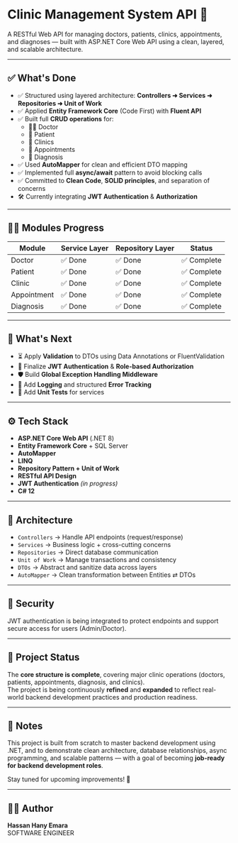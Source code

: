 # Clinic Management System API 🏥

A RESTful Web API for managing doctors, patients, clinics, appointments, and diagnoses — built with ASP.NET Core Web API using a clean, layered, and scalable architecture.

---

## ✅ What's Done

- ✅ Structured using layered architecture: **Controllers ➜ Services ➜ Repositories ➜ Unit of Work**
- ✅ Applied **Entity Framework Core** (Code First) with **Fluent API**
- ✅ Built full **CRUD operations** for:
  - 🧑‍⚕️ Doctor
  - 👤 Patient
  - 🏥 Clinics
  - 📅 Appointments
  - 📝 Diagnosis
- ✅ Used **AutoMapper** for clean and efficient DTO mapping
- ✅ Implemented full **async/await** pattern to avoid blocking calls
- ✅ Committed to **Clean Code**, **SOLID principles**, and separation of concerns
- 🛠️ Currently integrating **JWT Authentication** & **Authorization**

---

## 👨‍⚕️ Modules Progress

| Module      | Service Layer | Repository Layer | Status        |
|-------------|---------------|------------------|----------------|
| Doctor      | ✅ Done        | ✅ Done           | ✅ Complete     |
| Patient     | ✅ Done        | ✅ Done           | ✅ Complete     |
| Clinic      | ✅ Done        | ✅ Done           | ✅ Complete     |
| Appointment | ✅ Done        | ✅ Done           | ✅ Complete     |
| Diagnosis   | ✅ Done        | ✅ Done           | ✅ Complete     |

---

## 🧩 What's Next

- ⏳ Apply **Validation** to DTOs using Data Annotations or FluentValidation
- 🔐 Finalize **JWT Authentication** & **Role-based Authorization**
- 🛡️ Build **Global Exception Handling Middleware**
- 🧾 Add **Logging** and structured **Error Tracking**
- 🧪 Add **Unit Tests** for services

---

## ⚙️ Tech Stack

- **ASP.NET Core Web API** (.NET 8)
- **Entity Framework Core** + SQL Server
- **AutoMapper**
- **LINQ**
- **Repository Pattern + Unit of Work**
- **RESTful API Design**
- **JWT Authentication** *(in progress)*
- **C# 12**

---

## 🧠 Architecture

- `Controllers` → Handle API endpoints (request/response)
- `Services` → Business logic + cross-cutting concerns
- `Repositories` → Direct database communication
- `Unit of Work` → Manage transactions and consistency
- `DTOs` → Abstract and sanitize data across layers
- `AutoMapper` → Clean transformation between Entities ⇄ DTOs

---

## 🔐 Security

JWT authentication is being integrated to protect endpoints and support secure access for users (Admin/Doctor).

---

## 🚀 Project Status

The **core structure is complete**, covering major clinic operations (doctors, patients, appointments, diagnosis, and clinics).  
The project is being continuously **refined** and **expanded** to reflect real-world backend development practices and production readiness.

---

## 📌 Notes

This project is built from scratch to master backend development using .NET, and to demonstrate clean architecture, database relationships, async programming, and scalable patterns — with a goal of becoming **job-ready for backend development roles**.

Stay tuned for upcoming improvements! 🚀

---

## 🧑‍💻 Author

**Hassan Hany Emara**  
SOFTWARE ENGINEER 
